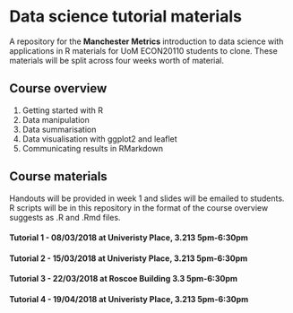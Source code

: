 # Data science tutorial materials 

A repository for the **Manchester Metrics** introduction to data science with applications in R materials for UoM ECON20110 students to clone. These materials will be split across four weeks worth of material. 

## Course overview 

1. Getting started with R 
2. Data manipulation
3. Data summarisation 
4. Data visualisation with ggplot2 and leaflet
5. Communicating results in RMarkdown

## Course materials

Handouts will be provided in week 1 and slides will be emailed to students. R scripts will be in this repository in the format of the course overview suggests as .R and .Rmd files. 


#### Tutorial 1 - 08/03/2018 at Univeristy Place, 3.213 5pm-6:30pm

#### Tutorial 2 - 15/03/2018 at Univeristy Place, 3.213 5pm-6:30pm

#### Tutorial 3 - 22/03/2018 at Roscoe Building 3.3 5pm-6:30pm

#### Tutorial 4 - 19/04/2018 at Univeristy Place, 3.213 5pm-6:30pm
